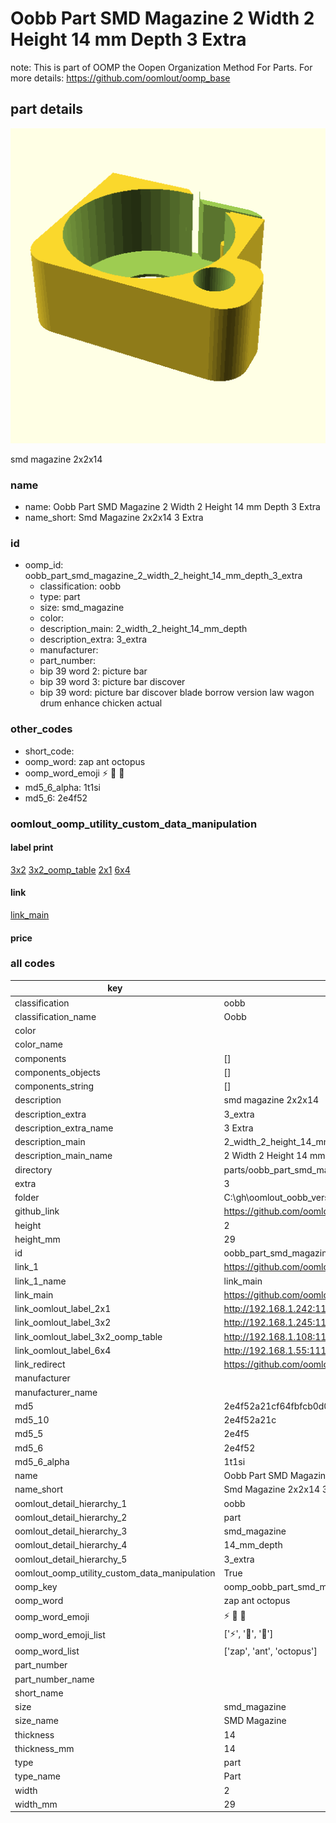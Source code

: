 # Oobb Part SMD Magazine 2 Width 2 Height 14 mm Depth 3 Extra  

note: This is part of OOMP the Oopen Organization Method For Parts. For more details: https://github.com/oomlout/oomp_base

##  part details
  

[![](3dpr.png)](3dpr.png)

smd magazine 2x2x14



### name
* name: Oobb Part SMD Magazine 2 Width 2 Height 14 mm Depth 3 Extra
* name_short: Smd Magazine 2x2x14 3 Extra
### id
* oomp_id: oobb_part_smd_magazine_2_width_2_height_14_mm_depth_3_extra
  * classification: oobb
  * type: part
  * size: smd_magazine
  * color: 
  * description_main: 2_width_2_height_14_mm_depth
  * description_extra: 3_extra
  * manufacturer: 
  * part_number: 
  * bip 39 word 2: picture bar
  * bip 39 word 3: picture bar discover
  * bip 39 word: picture bar discover blade borrow version law wagon drum enhance chicken actual

### other_codes
* short_code: 
* oomp_word: zap ant octopus
* oomp_word_emoji :zap: :ant: :octopus:
* md5_6_alpha: 1t1si
* md5_6: 2e4f52






### oomlout_oomp_utility_custom_data_manipulation
#### label print
[3x2](http://192.168.1.245:1112/?label=oomp%201t1si)
[3x2_oomp_table](http://192.168.1.108:1112/?label=oomp%201t1si)
[2x1](http://192.168.1.242:1112/?label=oomp%201t1si)
[6x4](http://192.168.1.55:1112/?label=oomp%201t1si)    

#### link

[link_main](https://github.com/oomlout/oomlout_oobb_version_4_generated_parts/tree/main/navigation_oomp/oobb/part/smd_magazine/2_width_2_height_14_mm_depth/3_extra/part)                              

#### price







### all codes 
| key | value |  
| --- | --- |  
| classification | oobb |  
| classification_name | Oobb |  
| color |  |  
| color_name |  |  
| components | [] |  
| components_objects | [] |  
| components_string | [] |  
| description | smd magazine 2x2x14 |  
| description_extra | 3_extra |  
| description_extra_name | 3 Extra |  
| description_main | 2_width_2_height_14_mm_depth |  
| description_main_name | 2 Width 2 Height 14 mm Depth |  
| directory | parts/oobb_part_smd_magazine_2_width_2_height_14_mm_depth_3_extra |  
| extra | 3 |  
| folder | C:\gh\oomlout_oobb_version_4_generated_parts\parts\oobb_part_smd_magazine_2_width_2_height_14_mm_depth_3_extra |  
| github_link | https://github.com/oomlout/oomlout_oomp_part_src/tree/main/parts/oobb_part_smd_magazine_2_width_2_height_14_mm_depth_3_extra |  
| height | 2 |  
| height_mm | 29 |  
| id | oobb_part_smd_magazine_2_width_2_height_14_mm_depth_3_extra |  
| link_1 | https://github.com/oomlout/oomlout_oobb_version_4_generated_parts/tree/main/navigation_oomp/oobb/part/smd_magazine/2_width_2_height_14_mm_depth/3_extra/part |  
| link_1_name | link_main |  
| link_main | https://github.com/oomlout/oomlout_oobb_version_4_generated_parts/tree/main/navigation_oomp/oobb/part/smd_magazine/2_width_2_height_14_mm_depth/3_extra/part |  
| link_oomlout_label_2x1 | http://192.168.1.242:1112/?label=oomp%201t1si |  
| link_oomlout_label_3x2 | http://192.168.1.245:1112/?label=oomp%201t1si |  
| link_oomlout_label_3x2_oomp_table | http://192.168.1.108:1112/?label=oomp%201t1si |  
| link_oomlout_label_6x4 | http://192.168.1.55:1112/?label=oomp%201t1si |  
| link_redirect | https://github.com/oomlout/oomlout_oobb_version_4_generated_parts/tree/main/parts/oobb_smd_magazine_02_02_14_nm_12_mm_tape_width_3_mm_tape_thickness_ex_3 |  
| manufacturer |  |  
| manufacturer_name |  |  
| md5 | 2e4f52a21cf64fbfcb0d01707dc49d22 |  
| md5_10 | 2e4f52a21c |  
| md5_5 | 2e4f5 |  
| md5_6 | 2e4f52 |  
| md5_6_alpha | 1t1si |  
| name | Oobb Part SMD Magazine 2 Width 2 Height 14 mm Depth 3 Extra |  
| name_short | Smd Magazine 2x2x14 3 Extra |  
| oomlout_detail_hierarchy_1 | oobb |  
| oomlout_detail_hierarchy_2 | part |  
| oomlout_detail_hierarchy_3 | smd_magazine |  
| oomlout_detail_hierarchy_4 | 14_mm_depth |  
| oomlout_detail_hierarchy_5 | 3_extra |  
| oomlout_oomp_utility_custom_data_manipulation | True |  
| oomp_key | oomp_oobb_part_smd_magazine_2_width_2_height_14_mm_depth_3_extra |  
| oomp_word | zap ant octopus |  
| oomp_word_emoji | :zap: :ant: :octopus: |  
| oomp_word_emoji_list | [':zap:', ':ant:', ':octopus:'] |  
| oomp_word_list | ['zap', 'ant', 'octopus'] |  
| part_number |  |  
| part_number_name |  |  
| short_name |  |  
| size | smd_magazine |  
| size_name | SMD Magazine |  
| thickness | 14 |  
| thickness_mm | 14 |  
| type | part |  
| type_name | Part |  
| width | 2 |  
| width_mm | 29 |  
